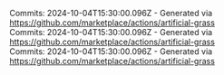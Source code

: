 Commits: 2024-10-04T15:30:00.096Z - Generated via https://github.com/marketplace/actions/artificial-grass
<br>
Commits: 2024-10-04T15:30:00.096Z - Generated via https://github.com/marketplace/actions/artificial-grass
<br>
Commits: 2024-10-04T15:30:00.096Z - Generated via https://github.com/marketplace/actions/artificial-grass
<br>
